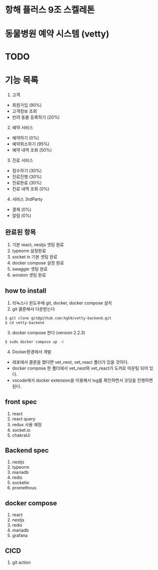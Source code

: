 # 항해 플러스 9조 스켈레톤

# 동물병원 예약 시스템 (vetty)

# TODO
# 기능 목록 
 1. 고객
   - 회원가입 (90%)
   - 고객정보 조회 
   - 반려 동물 등록하기 (20%)
 2. 예약 서비스 
   - 예약하기 (0%)
   - 예약취소하기 (95%)
   - 예약 내역 조회 (50%)
 3. 진료 서비스 
   - 접수하기 (30%)
   - 진료진행 (30%)
   - 진료완료 (30%)
   - 진료 내역 조회 (0%)
 4. 서비스 3rdParty 
   - 결제 (0%)
   - 알림 (0%)
 
## 완료된 항목
  1. 기본 react, nestjs 셋팅 완료
  2. typeorm 설정완료
  3. socket io 기본 셋팅 완료
  4. docker compose 설정 완료
  5. swagger 셋팅 완료
  6. winston 셋팅 완료

## how to install

1. 리눅스나 윈도우에 git, docker, docker compose 설치
2. git 클론해서 다운받는다

  ```bash
  $ git clone git@github.com:hgh9/vetty-backend.git 
  $ cd vetty-backend 
  ```

3. docker compose 한다 (version 2.2.3)

  ```bash
  $ sudo docker compose up -d
  ```

4. Docker환경에서 개발
  - 레포에서 클론을 했다면 vet_nest, vet_react 폴더가 있을 것이다.
  - docker compose 한 폴더에서 vet_nest와 vet_react가 도커로 마운팅 되어 있다.
  - vscode에서 docker extension을 이용해서 log를 확인하면서 코딩을 진행하면 된다.



## front spec
  1. react
  2. react query
  3. redux 사용 예정
  4. socket.io 
  5. chakraUi


## Backend spec
  1. nestjs
  2. typeorm
  3. mariadb
  4. redis
  5. socketio
  6. promethous


## docker compose
  1. react
  2. nestjs
  3. redis
  4. mariadb
  5. grafana


## CICD
  1. git action

